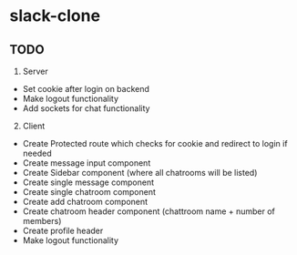 # slack-clone
## TODO
1. Server 
- Set cookie after login on backend
- Make logout functionality
- Add sockets for chat functionality
2. Client
-  Create Protected route which checks for cookie and redirect to login if needed
-  Create message input component
-  Create Sidebar component (where all chatrooms will be listed)
-  Create single message component
-  Create single chatroom component
-  Create add chatroom component
-  Create chatroom header component (chattroom name + number of members)
-  Create profile header
-  Make logout functionality
